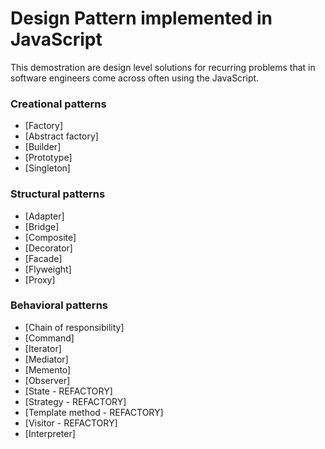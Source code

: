 
# Design Pattern implemented in JavaScript

This demostration are design level solutions for recurring problems that in software engineers come across often using the JavaScript.

### Creational patterns

  -  [Factory]
  -  [Abstract factory]
  -  [Builder]     
  -  [Prototype]
  -  [Singleton]

### Structural patterns

  -  [Adapter]
  -  [Bridge]
  -  [Composite]
  -  [Decorator] 
  -  [Facade]
  -  [Flyweight]
  -  [Proxy]


### Behavioral patterns

  -  [Chain of responsibility]
  -  [Command]
  -  [Iterator]
  -  [Mediator]
  -  [Memento]
  -  [Observer]
  -  [State - REFACTORY]
  -  [Strategy - REFACTORY]
  -  [Template method - REFACTORY]
  -  [Visitor - REFACTORY]
  -  [Interpreter]
